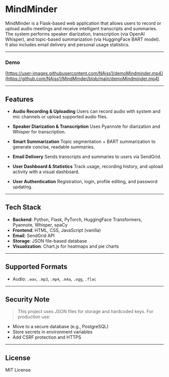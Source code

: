 #  MindMinder

MindMinder is a Flask-based web application that allows users to record or upload audio meetings and receive intelligent transcripts and summaries. The system performs speaker diarization, transcription (via OpenAI Whisper), and topic-based summarization (via HuggingFace BART model). It also includes email delivery and personal usage statistics.

---
###  Demo
[https://user-images.githubusercontent.com/NAiss1/demoMindminder.mp4](https://github.com/NAiss1/MindMinder/blob/main/demoMindminder.mp4)

---

##  Features

*  **Audio Recording & Uploading**
  Users can record audio with system and mic channels or upload supported audio files.

*  **Speaker Diarization & Transcription**
  Uses Pyannote for diarization and Whisper for transcription.

*  **Smart Summarization**
  Topic segmentation + BART summarization to generate concise, readable summaries.

*  **Email Delivery**
  Sends transcripts and summaries to users via SendGrid.

*  **User Dashboard & Statistics**
  Track usage, recording history, and upload activity with a visual dashboard.

*  **User Authentication**
  Registration, login, profile editing, and password updating.

---



##  Tech Stack

* **Backend**: Python, Flask, PyTorch, HuggingFace Transformers, Pyannote, Whisper, spaCy
* **Frontend**: HTML, CSS, JavaScript (vanilla)
* **Email**: SendGrid API
* **Storage**: JSON file-based database
* **Visualization**: Chart.js for heatmaps and pie charts

---

##  Supported Formats

* Audio: `.wav`, `.mp3`, `.mp4`, `.m4a`, `.ogg`, `.flac`

---

##  Security Note

> This project uses JSON files for storage and hardcoded keys. For production use:

* Move to a secure database (e.g., PostgreSQL)
* Store secrets in environment variables
* Add CSRF protection and HTTPS

---

##  License

MIT License

